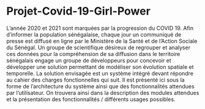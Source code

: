 # Projet-Covid-19-Girl-Power
L’année 2020 et  2021 sont marquées par la progression du COVID 19.  Afin d’informer la population sénégalaise, chaque jour un communiqué de presse est diffusé en ligne par le Ministère de la Santé et de l’Action Sociale du Sénégal.  Un groupe de scientifique désireux de regrouper et analyser ces données  pour la compréhension de sa diffusion dans le territoire sénégalais engage un groupe de développeurs pour concevoir et développer une solution permettant de modéliser  son évolution spatiale et temporelle. La solution envisagée est un système intégré devant répondre au cahier des charges fonctionnelles qui suit.   Il est présenté ici sous la forme de  l’architecture du système ainsi que des fonctionnalités attendues par l’utilisateur. On trouvera ainsi dans la description des modules attendues et la présentation des fonctionnalités / différents usages possibles.
